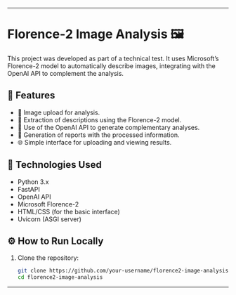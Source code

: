

---

# Florence-2 Image Analysis 🖼

This project was developed as part of a technical test. It uses Microsoft’s Florence-2 model to automatically describe images, integrating with the OpenAI API to complement the analysis.

## 🔧 Features

* 📂 Image upload for analysis.
* 🤖 Extraction of descriptions using the Florence-2 model.
* 🧠 Use of the OpenAI API to generate complementary analyses.
* 📜 Generation of reports with the processed information.
* 🌐 Simple interface for uploading and viewing results.

## 🚀 Technologies Used

* Python 3.x
* FastAPI
* OpenAI API
* Microsoft Florence-2
* HTML/CSS (for the basic interface)
* Uvicorn (ASGI server)

## ⚙ How to Run Locally

1. Clone the repository:

   ```bash
   git clone https://github.com/your-username/florence2-image-analysis.git
   cd florence2-image-analysis
   ```

---

